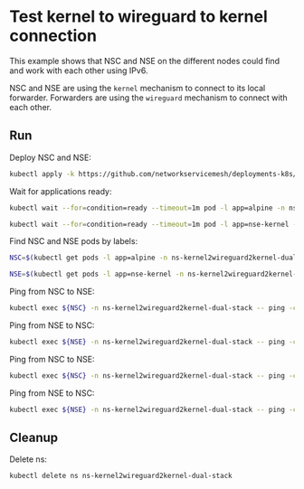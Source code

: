 # Test kernel to wireguard to kernel connection

This example shows that NSC and NSE on the different nodes could find and work with each other using IPv6.

NSC and NSE are using the `kernel` mechanism to connect to its local forwarder.
Forwarders are using the `wireguard` mechanism to connect with each other.

## Run

Deploy NSC and NSE:
```bash
kubectl apply -k https://github.com/networkservicemesh/deployments-k8s/examples/features/dual-stack/Kernel2Wireguard2Kernel_dual_stack?ref=fd6eca770549f8225ac134c89978611c2de73ea3
```

Wait for applications ready:
```bash
kubectl wait --for=condition=ready --timeout=1m pod -l app=alpine -n ns-kernel2wireguard2kernel-dual-stack
```
```bash
kubectl wait --for=condition=ready --timeout=1m pod -l app=nse-kernel -n ns-kernel2wireguard2kernel-dual-stack
```

Find NSC and NSE pods by labels:
```bash
NSC=$(kubectl get pods -l app=alpine -n ns-kernel2wireguard2kernel-dual-stack --template '{{range .items}}{{.metadata.name}}{{"\n"}}{{end}}')
```
```bash
NSE=$(kubectl get pods -l app=nse-kernel -n ns-kernel2wireguard2kernel-dual-stack --template '{{range .items}}{{.metadata.name}}{{"\n"}}{{end}}')
```

Ping from NSC to NSE:
```bash
kubectl exec ${NSC} -n ns-kernel2wireguard2kernel-dual-stack -- ping -c 4 2001:db8::
```

Ping from NSE to NSC:
```bash
kubectl exec ${NSE} -n ns-kernel2wireguard2kernel-dual-stack -- ping -c 4 2001:db8::1
```

Ping from NSC to NSE:
```bash
kubectl exec ${NSC} -n ns-kernel2wireguard2kernel-dual-stack -- ping -c 4 172.16.1.100
```

Ping from NSE to NSC:
```bash
kubectl exec ${NSE} -n ns-kernel2wireguard2kernel-dual-stack -- ping -c 4 172.16.1.101
```
## Cleanup

Delete ns:
```bash
kubectl delete ns ns-kernel2wireguard2kernel-dual-stack
```
